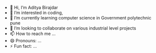 - 👋 Hi, I’m Aditya Birajdar
- 👀 I’m interested in coding,
- 🌱 I’m currently learning computer science in  Government polytechnic pune 
- 💞️ I’m looking to collaborate on various industrial level projects 
- 📫 How to reach me ...
- 😄 Pronouns: ...
- ⚡ Fun fact: ...

<!---
ifskelton69/ifskelton69 is a ✨ special ✨ repository because its `README.md` (this file) appears on your GitHub profile.
You can click the Preview link to take a look at your changes.
--->
